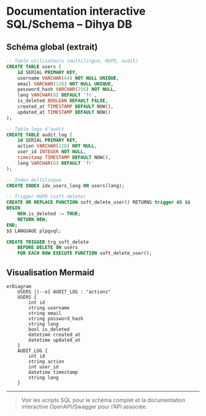 # Documentation interactive SQL/Schema – Dihya DB

## Schéma global (extrait)

```sql
-- Table utilisateurs (multilingue, RGPD, audit)
CREATE TABLE users (
    id SERIAL PRIMARY KEY,
    username VARCHAR(64) NOT NULL UNIQUE,
    email VARCHAR(128) NOT NULL UNIQUE,
    password_hash VARCHAR(256) NOT NULL,
    lang VARCHAR(8) DEFAULT 'fr',
    is_deleted BOOLEAN DEFAULT FALSE,
    created_at TIMESTAMP DEFAULT NOW(),
    updated_at TIMESTAMP DEFAULT NOW()
);

-- Table logs d’audit
CREATE TABLE audit_log (
    id SERIAL PRIMARY KEY,
    action VARCHAR(128) NOT NULL,
    user_id INTEGER NOT NULL,
    timestamp TIMESTAMP DEFAULT NOW(),
    lang VARCHAR(8) DEFAULT 'fr'
);

-- Index multilingue
CREATE INDEX idx_users_lang ON users(lang);

-- Trigger RGPD (soft delete)
CREATE OR REPLACE FUNCTION soft_delete_user() RETURNS trigger AS $$
BEGIN
    NEW.is_deleted := TRUE;
    RETURN NEW;
END;
$$ LANGUAGE plpgsql;

CREATE TRIGGER trg_soft_delete
    BEFORE DELETE ON users
    FOR EACH ROW EXECUTE FUNCTION soft_delete_user();
```

## Visualisation Mermaid

```mermaid
erDiagram
    USERS ||--o{ AUDIT_LOG : "actions"
    USERS {
        int id
        string username
        string email
        string password_hash
        string lang
        bool is_deleted
        datetime created_at
        datetime updated_at
    }
    AUDIT_LOG {
        int id
        string action
        int user_id
        datetime timestamp
        string lang
    }
```

---

> Voir les scripts SQL pour le schéma complet et la documentation interactive OpenAPI/Swagger pour l’API associée.
